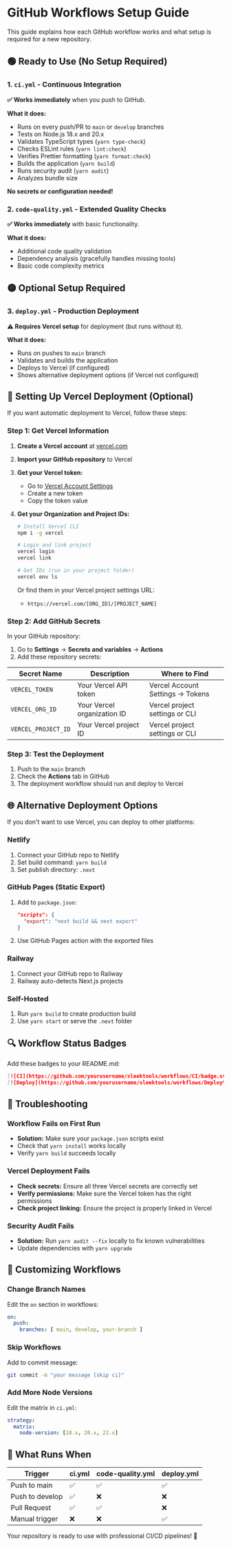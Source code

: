 # GitHub Workflows Setup Guide

This guide explains how each GitHub workflow works and what setup is required for a new repository.

## 🟢 Ready to Use (No Setup Required)

### 1. `ci.yml` - Continuous Integration
**✅ Works immediately** when you push to GitHub.

**What it does:**
- Runs on every push/PR to `main` or `develop` branches
- Tests on Node.js 18.x and 20.x
- Validates TypeScript types (`yarn type-check`)
- Checks ESLint rules (`yarn lint:check`)
- Verifies Prettier formatting (`yarn format:check`)
- Builds the application (`yarn build`)
- Runs security audit (`yarn audit`)
- Analyzes bundle size

**No secrets or configuration needed!**

### 2. `code-quality.yml` - Extended Quality Checks
**✅ Works immediately** with basic functionality.

**What it does:**
- Additional code quality validation
- Dependency analysis (gracefully handles missing tools)
- Basic code complexity metrics

## 🟡 Optional Setup Required

### 3. `deploy.yml` - Production Deployment
**⚠️ Requires Vercel setup** for deployment (but runs without it).

**What it does:**
- Runs on pushes to `main` branch
- Validates and builds the application
- Deploys to Vercel (if configured)
- Shows alternative deployment options (if Vercel not configured)

## 🔧 Setting Up Vercel Deployment (Optional)

If you want automatic deployment to Vercel, follow these steps:

### Step 1: Get Vercel Information

1. **Create a Vercel account** at [vercel.com](https://vercel.com)
2. **Import your GitHub repository** to Vercel
3. **Get your Vercel token:**
   - Go to [Vercel Account Settings](https://vercel.com/account/tokens)
   - Create a new token
   - Copy the token value

4. **Get your Organization and Project IDs:**
   ```bash
   # Install Vercel CLI
   npm i -g vercel
   
   # Login and link project
   vercel login
   vercel link
   
   # Get IDs (run in your project folder)
   vercel env ls
   ```
   
   Or find them in your Vercel project settings URL:
   - `https://vercel.com/[ORG_ID]/[PROJECT_NAME]`

### Step 2: Add GitHub Secrets

In your GitHub repository:

1. Go to **Settings** → **Secrets and variables** → **Actions**
2. Add these repository secrets:

| Secret Name | Description | Where to Find |
|-------------|-------------|---------------|
| `VERCEL_TOKEN` | Your Vercel API token | Vercel Account Settings → Tokens |
| `VERCEL_ORG_ID` | Your Vercel organization ID | Vercel project settings or CLI |
| `VERCEL_PROJECT_ID` | Your Vercel project ID | Vercel project settings or CLI |

### Step 3: Test the Deployment

1. Push to the `main` branch
2. Check the **Actions** tab in GitHub
3. The deployment workflow should run and deploy to Vercel

## 🌐 Alternative Deployment Options

If you don't want to use Vercel, you can deploy to other platforms:

### Netlify
1. Connect your GitHub repo to Netlify
2. Set build command: `yarn build`
3. Set publish directory: `.next`

### GitHub Pages (Static Export)
1. Add to `package.json`:
   ```json
   "scripts": {
     "export": "next build && next export"
   }
   ```
2. Use GitHub Pages action with the exported files

### Railway
1. Connect your GitHub repo to Railway
2. Railway auto-detects Next.js projects

### Self-Hosted
1. Run `yarn build` to create production build
2. Use `yarn start` or serve the `.next` folder

## 🔍 Workflow Status Badges

Add these badges to your README.md:

```markdown
[![CI](https://github.com/yourusername/sleektools/workflows/CI/badge.svg)](https://github.com/yourusername/sleektools/actions)
[![Deploy](https://github.com/yourusername/sleektools/workflows/Deploy%20to%20Production/badge.svg)](https://github.com/yourusername/sleektools/actions)
```

## 🐛 Troubleshooting

### Workflow Fails on First Run
- **Solution:** Make sure your `package.json` scripts exist
- Check that `yarn install` works locally
- Verify `yarn build` succeeds locally

### Vercel Deployment Fails
- **Check secrets:** Ensure all three Vercel secrets are correctly set
- **Verify permissions:** Make sure the Vercel token has the right permissions
- **Check project linking:** Ensure the project is properly linked in Vercel

### Security Audit Fails
- **Solution:** Run `yarn audit --fix` locally to fix known vulnerabilities
- Update dependencies with `yarn upgrade`

## 📝 Customizing Workflows

### Change Branch Names
Edit the `on` section in workflows:
```yaml
on:
  push:
    branches: [ main, develop, your-branch ]
```

### Skip Workflows
Add to commit message:
```bash
git commit -m "your message [skip ci]"
```

### Add More Node Versions
Edit the matrix in `ci.yml`:
```yaml
strategy:
  matrix:
    node-version: [18.x, 20.x, 22.x]
```

## 🎯 What Runs When

| Trigger | ci.yml | code-quality.yml | deploy.yml |
|---------|--------|------------------|------------|
| Push to main | ✅ | ✅ | ✅ |
| Push to develop | ✅ | ❌ | ❌ |
| Pull Request | ✅ | ✅ | ❌ |
| Manual trigger | ❌ | ❌ | ✅ |

Your repository is ready to use with professional CI/CD pipelines! 🚀
